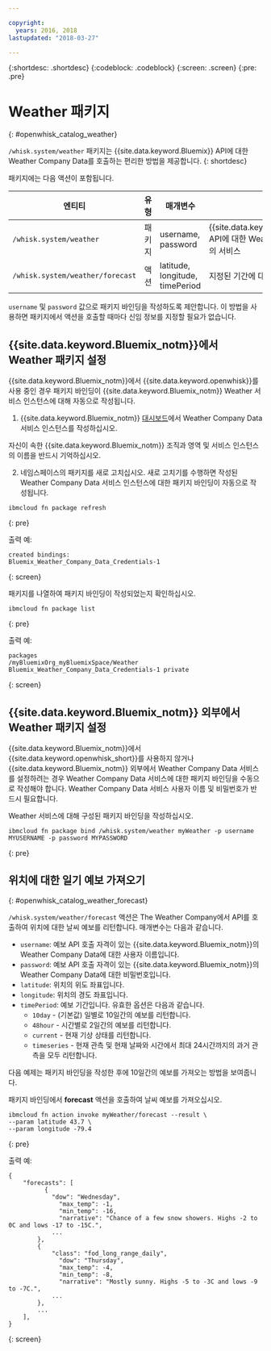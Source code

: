 ```yaml
---

copyright:
  years: 2016, 2018
lastupdated: "2018-03-27"

---
```


{:shortdesc: .shortdesc}
{:codeblock: .codeblock}
{:screen: .screen}
{:pre: .pre}

# Weather 패키지
{: #openwhisk_catalog_weather}

`/whisk.system/weather` 패키지는 {{site.data.keyword.Bluemix}} API에 대한 Weather Company Data를 호출하는 편리한 방법을 제공합니다.
{: shortdesc}

패키지에는 다음 액션이 포함됩니다.

|엔티티 |유형 |매개변수 |설명 |
| --- | --- | --- | --- |
| `/whisk.system/weather` |패키지 |username, password |{{site.data.keyword.Bluemix_notm}} API에 대한 Weather Company Data의 서비스  |
|`/whisk.system/weather/forecast` |액션 |latitude, longitude, timePeriod |지정된 기간에 대한 예보|

`username` 및 `password` 값으로 패키지 바인딩을 작성하도록 제안합니다. 이 방법을 사용하면 패키지에서 액션을 호출할 때마다 신임 정보를 지정할 필요가 없습니다.

## {{site.data.keyword.Bluemix_notm}}에서 Weather 패키지 설정

{{site.data.keyword.Bluemix_notm}}에서 {{site.data.keyword.openwhisk}}를 사용 중인 경우 패키지 바인딩이 {{site.data.keyword.Bluemix_notm}} Weather 서비스 인스턴스에 대해 자동으로 작성됩니다.

1. {{site.data.keyword.Bluemix_notm}} [대시보드](http://console.bluemix.net)에서 Weather Company Data 서비스 인스턴스를 작성하십시오.

  자신이 속한 {{site.data.keyword.Bluemix_notm}} 조직과 영역 및 서비스 인스턴스의 이름을 반드시 기억하십시오.

2. 네임스페이스의 패키지를 새로 고치십시오. 새로 고치기를 수행하면 작성된 Weather Company Data 서비스 인스턴스에 대한 패키지 바인딩이 자동으로 작성됩니다.
  ```
  ibmcloud fn package refresh
  ```
  {: pre}

  출력 예:
  ```
  created bindings:
  Bluemix_Weather_Company_Data_Credentials-1
  ```
  {: screen}

  패키지를 나열하여 패키지 바인딩이 작성되었는지 확인하십시오.
  ```
  ibmcloud fn package list
  ```
  {: pre}

  출력 예:
  ```
  packages
  /myBluemixOrg_myBluemixSpace/Weather Bluemix_Weather_Company_Data_Credentials-1 private
  ```
  {: screen}

## {{site.data.keyword.Bluemix_notm}} 외부에서 Weather 패키지 설정

{{site.data.keyword.Bluemix_notm}}에서 {{site.data.keyword.openwhisk_short}}를 사용하지 않거나 {{site.data.keyword.Bluemix_notm}} 외부에서 Weather Company Data 서비스를 설정하려는 경우 Weather Company Data 서비스에 대한 패키지 바인딩을 수동으로 작성해야 합니다. Weather Company Data 서비스 사용자 이름 및 비밀번호가 반드시 필요합니다.

Weather 서비스에 대해 구성된 패키지 바인딩을 작성하십시오. 
```
ibmcloud fn package bind /whisk.system/weather myWeather -p username MYUSERNAME -p password MYPASSWORD
```
{: pre}

## 위치에 대한 일기 예보 가져오기
{: #openwhisk_catalog_weather_forecast}

`/whisk.system/weather/forecast` 액션은 The Weather Company에서 API를 호출하여 위치에 대한 날씨 예보를 리턴합니다. 매개변수는 다음과 같습니다.

- `username`: 예보 API 호출 자격이 있는 {{site.data.keyword.Bluemix_notm}}의 Weather Company Data에 대한 사용자 이름입니다.
- `password`: 예보 API 호출 자격이 있는 {{site.data.keyword.Bluemix_notm}}의 Weather Company Data에 대한 비밀번호입니다.
- `latitude`: 위치의 위도 좌표입니다.
- `longitude`: 위치의 경도 좌표입니다.
- `timePeriod`: 예보 기간입니다. 유효한 옵션은 다음과 같습니다.
  - `10day` - (기본값) 일별로 10일간의 예보를 리턴합니다.
  - `48hour` - 시간별로 2일간의 예보를 리턴합니다.
  - `current` - 현재 기상 상태를 리턴합니다.
  - `timeseries` - 현재 관측 및 현재 날짜와 시간에서 최대 24시간까지의 과거 관측을 모두 리턴합니다.

다음 예제는 패키지 바인딩을 작성한 후에 10일간의 예보를 가져오는 방법을 보여줍니다.

패키지 바인딩에서 **forecast** 액션을 호출하여 날씨 예보를 가져오십시오.
```
ibmcloud fn action invoke myWeather/forecast --result \
--param latitude 43.7 \
--param longitude -79.4
```
{: pre}

출력 예:
```
{
    "forecasts": [
          {
            "dow": "Wednesday",
              "max_temp": -1,
              "min_temp": -16,
              "narrative": "Chance of a few snow showers. Highs -2 to 0C and lows -17 to -15C.",
            ...
        },
        {
            "class": "fod_long_range_daily",
              "dow": "Thursday",
              "max_temp": -4,
              "min_temp": -8,
              "narrative": "Mostly sunny. Highs -5 to -3C and lows -9 to -7C.",
            ...
        },
        ...
    ],
}
```
{: screen}
